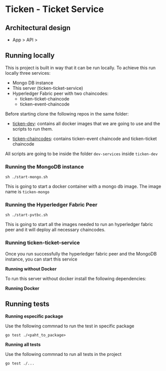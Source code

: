 # Ticken - Ticket Service

## Architectural design

* App > API > 

## Running locally

This is project is built in way that it can be run locally. 
To achieve this run locally three services:

* Mongo DB instance
* This server (ticken-ticket-service)
* Hyperledger Fabric peer with two chaincodes:
  * ticken-ticket-chaincode
  * ticken-event-chaincode

Before starting clone the following repos in the same folder:
* [ticken-dev](https://github.com/tpp-facu-javi/ticken-dev): contains
all docker images that we are going to use and the scripts to run them.

* [ticken-chaincodes](https://github.com/tpp-facu-javi/ticken-chaincodes): contains 
ticken-event chaincode and ticken-ticket chaincode

All scripts are going to be inside the folder `dev-services` inside `ticken-dev`

### Running the MongoDB instance

```
sh ./start-mongo.sh
```

This is going to start a docker container with a mongo db image.
The image name is `ticken-mongo`

### Running the Hyperledger Fabric Peer

```
sh ./start-pvtbc.sh
```

This is going to start all the images needed to run an hyperledger fabric peer and it
will deploy all necessary chaincodes.

### Running ticken-ticket-service

Once you run successfully the hyperledger fabric peer and the MongoDB instance, 
you can start this service

**Running without Docker**

To run this server without docker install the following dependencies:

**Running Docker**

## Running tests

**Running especific package**

Use the following commnad to run the test in specific package
```
go test ./<paht_to_package>
```

**Running all tests**

Use the following commnad to run all tests in the project
```
go test ./...
```